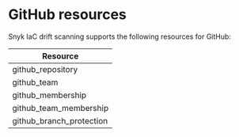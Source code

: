 # GitHub resources

Snyk IaC drift scanning supports the following resources for GitHub:

| **Resource**               |
| -------------------------- |
| github\_repository         |
| github\_team               |
| github\_membership         |
| github\_team\_membership   |
| github\_branch\_protection |
